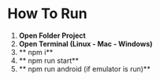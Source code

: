 # How To Run
1. **Open Folder Project**
2.  **Open Terminal (Linux - Mac - Windows)**
3. ** npm i**
4. ** npm run start**
5. ** npm run android (if emulator is run)**

